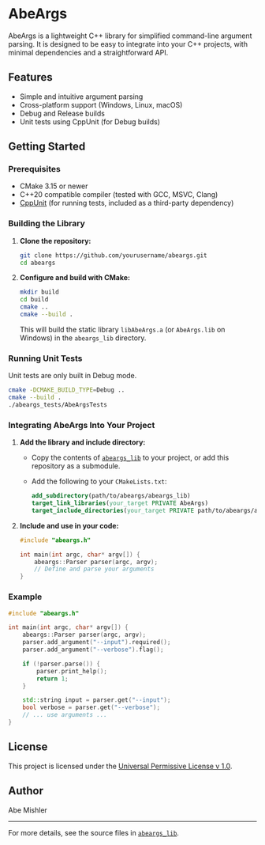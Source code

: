 # AbeArgs

AbeArgs is a lightweight C++ library for simplified command-line argument parsing. It is designed to be easy to integrate into your C++ projects, with minimal dependencies and a straightforward API.

## Features

- Simple and intuitive argument parsing
- Cross-platform support (Windows, Linux, macOS)
- Debug and Release builds
- Unit tests using CppUnit (for Debug builds)

## Getting Started

### Prerequisites

- CMake 3.15 or newer
- C++20 compatible compiler (tested with GCC, MSVC, Clang)
- [CppUnit](https://sourceforge.net/projects/cppunit/) (for running tests, included as a third-party dependency)

### Building the Library

1. **Clone the repository:**
   ```sh
   git clone https://github.com/yourusername/abeargs.git
   cd abeargs
   ```

2. **Configure and build with CMake:**
   ```sh
   mkdir build
   cd build
   cmake ..
   cmake --build .
   ```

   This will build the static library `libAbeArgs.a` (or `AbeArgs.lib` on Windows) in the `abeargs_lib` directory.

### Running Unit Tests

Unit tests are only built in Debug mode.

```sh
cmake -DCMAKE_BUILD_TYPE=Debug ..
cmake --build .
./abeargs_tests/AbeArgsTests
```

### Integrating AbeArgs Into Your Project

1. **Add the library and include directory:**

   - Copy the contents of [`abeargs_lib`](abeargs_lib) to your project, or add this repository as a submodule.
   - Add the following to your `CMakeLists.txt`:

     ```cmake
     add_subdirectory(path/to/abeargs/abeargs_lib)
     target_link_libraries(your_target PRIVATE AbeArgs)
     target_include_directories(your_target PRIVATE path/to/abeargs/abeargs_lib)
     ```

2. **Include and use in your code:**

   ```cpp
   #include "abeargs.h"

   int main(int argc, char* argv[]) {
       abeargs::Parser parser(argc, argv);
       // Define and parse your arguments
   }
   ```

### Example

```cpp
#include "abeargs.h"

int main(int argc, char* argv[]) {
    abeargs::Parser parser(argc, argv);
    parser.add_argument("--input").required();
    parser.add_argument("--verbose").flag();

    if (!parser.parse()) {
        parser.print_help();
        return 1;
    }

    std::string input = parser.get("--input");
    bool verbose = parser.get("--verbose");
    // ... use arguments ...
}
```

## License

This project is licensed under the [Universal Permissive License v 1.0](https://oss.oracle.com/licenses/upl/).

## Author

Abe Mishler

---

For more details, see the source files in [`abeargs_lib`](abeargs_lib).